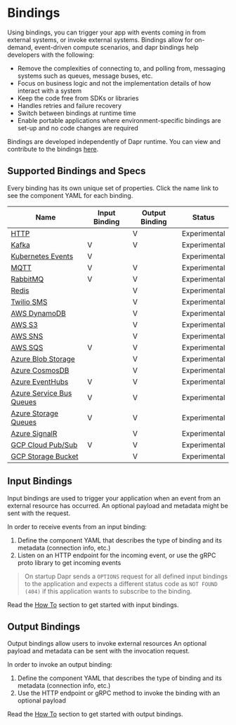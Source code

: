 # Bindings

Using bindings, you can trigger your app with events coming in from external systems, or invoke external systems.
Bindings allow for on-demand, event-driven compute scenarios, and dapr bindings help developers with the following:

* Remove the complexities of connecting to, and polling from, messaging systems such as queues, message buses, etc.
* Focus on business logic and not the implementation details of how interact with a system
* Keep the code free from SDKs or libraries
* Handles retries and failure recovery
* Switch between bindings at runtime time
* Enable portable applications where environment-specific bindings are set-up and no code changes are required

Bindings are developed independently of Dapr runtime. You can view and contribute to the bindings [here](https://github.com/dapr/components-contrib/tree/master/bindings).

## Supported Bindings and Specs

Every binding has its own unique set of properties. Click the name link to see the component YAML for each binding.

| Name  | Input Binding | Output Binding | Status
| ------------- | -------------- | -------------  | ------------- |
| [HTTP](./specs/http.md) |  | V | Experimental |
| [Kafka](./specs/kafka.md) | V | V | Experimental |
| [Kubernetes Events](./specs/kubernetes.md) | V |  | Experimental |
| [MQTT](./specs/mqtt.md) | V | V | Experimental |
| [RabbitMQ](./specs/rabbitmq.md) | V  | V | Experimental |
| [Redis](./specs/redis.md) |  | V | Experimental |
| [Twilio SMS](./specs/twilio.md) | | V | Experimental |
| [AWS DynamoDB](./specs/dynamodb.md) | | V | Experimental |
| [AWS S3](./specs/s3.md) | | V | Experimental |
| [AWS SNS](./specs/sns.md) |  | V | Experimental |
| [AWS SQS](./specs/sqs.md) | V | V | Experimental |
| [Azure Blob Storage](./specs/blobstorage.md) | | V | Experimental |
| [Azure CosmosDB](./specs/cosmosdb.md) | | V | Experimental |
| [Azure EventHubs](./specs/eventhubs.md) | V | V | Experimental |
| [Azure Service Bus Queues](./specs/servicebusqueues.md) | V | V | Experimental |
| [Azure Storage Queues](./specs/storagequeues.md) | V | V | Experimental |
| [Azure SignalR](./specs/signalr.md) | | V | Experimental |
| [GCP Cloud Pub/Sub](./specs/gcppubsub.md) | V | V | Experimental |
| [GCP Storage Bucket](./specs/gcpbucket.md)  | | V | Experimental |

## Input Bindings

Input bindings are used to trigger your application when an event from an external resource has occurred.
An optional payload and metadata might be sent with the request.

In order to receive events from an input binding:

1. Define the component YAML that describes the type of binding and its metadata (connection info, etc.)
2. Listen on an HTTP endpoint for the incoming event, or use the gRPC proto library to get incoming events

> On startup Dapr sends a ```OPTIONS``` request for all defined input bindings to the application and expects a different status code as ```NOT FOUND (404)``` if this application wants to subscribe to the binding.

Read the [How To](../../howto) section to get started with input bindings.

## Output Bindings

Output bindings allow users to invoke external resources
An optional payload and metadata can be sent with the invocation request.

In order to invoke an output binding:

1. Define the component YAML that describes the type of binding and its metadata (connection info, etc.)
2. Use the HTTP endpoint or gRPC method to invoke the binding with an optional payload

 Read the [How To](../../howto) section to get started with output bindings.
